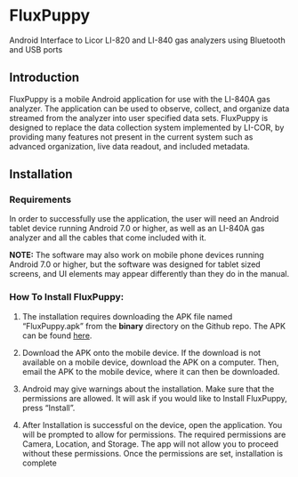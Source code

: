 # FluxPuppy
Android Interface to Licor LI-820 and LI-840 gas analyzers using Bluetooth and USB ports


## Introduction

FluxPuppy is a mobile Android application for use with the LI-840A gas analyzer. 
The application can be used to observe, collect, and organize data streamed from the analyzer into user specified data sets. 
FluxPuppy is designed to replace the data collection system implemented by LI-COR, by providing many features not present in the current system such as advanced organization, live data readout, and included metadata.

## Installation

### Requirements
In order to successfully use the application, the user will need an Android tablet device running Android 7.0 or higher, as well as an LI-840A gas analyzer and all the cables that come included with it. 

**NOTE:** The software may also work on mobile phone devices running Android 7.0 or higher, but the software was designed for tablet sized screens, and UI elements may appear differently than they do in the manual.

### How To Install FluxPuppy:

1. The installation requires downloading the APK file named “FluxPuppy.apk” from the __binary__ directory on the Github repo. The APK can be found [here](https://github.com/bnasr/FluxPuppy/raw/master/binary/FluxPuppy.apk).

2. Download the APK onto the mobile device. If the download is not available on a mobile device, download the APK on a computer. Then, email the APK to the mobile device, where it can then be downloaded.

3. Android may give warnings about the installation. Make sure that the permissions are allowed. It will ask if you would like to Install FluxPuppy, press “Install”. 

4. After Installation is successful on the device, open the application. You will be prompted to allow for permissions. The required permissions are Camera, Location, and Storage. The app will not allow you to proceed without these permissions. Once the permissions are set, installation is complete

